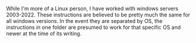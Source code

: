 While I'm more of a Linux person, I have worked with windows servers 2003-2022. These instructions are believed to be pretty much the same for all windows versions. In the event they are separated by OS, the instructions in one folder are presumed to work for that specific OS and newer at the time of its writing.